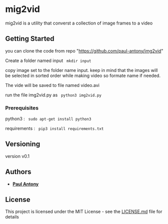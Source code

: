 # mig2vid

mig2vid is a utility that converst a collection of image frames to a video

## Getting Started

you can clone the code from repo "https://github.com/paul-antony/img2vid"

Create a folder named input ``` mkdir input```

copy image set to the folder name input. keep in mind that the images will be selected in sorted order while making video so formate name if needed.

The vide will be saved to file named video.avi

run the file img2vid.py as ``` python3 img2vid.py```

### Prerequisites

python3 : ``` sudo apt-get install python3```
 
requirements : ``` pip3 install requirements.txt```


## Versioning

version v0.1

## Authors

* [**Paul Antony**](https://github.com/paul-antony)


## License

This project is licensed under the MIT License - see the [LICENSE.md](LICENSE.md) file for details
